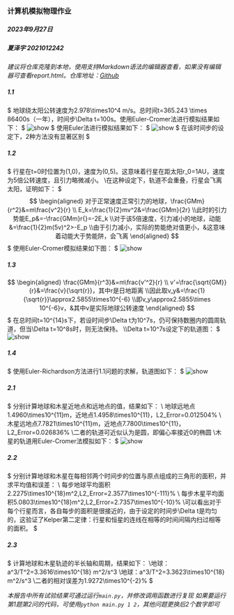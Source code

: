 ### 计算机模拟物理作业
##### 2023年9月27日
##### 夏泽宇 2021012242

*建议将仓库克隆到本地，使用支持Markdown语法的编辑器查看，如果没有编辑器可查看report.html。仓库地址：[Github](https://github.com/Ageha-Xia/simulation)*
##### 1.1 
$
地球绕太阳公转速度为2.978\times10^4 m/s。总时间t=365.243 \times 86400s（一年），时间步\Delta t=100s。使用Euler-Cromer法进行模拟结果如下：
$
<img src="../fig/p1_1_euler_cromer.gif" alt="show" />
$
使用Euler法进行模拟结果如下：
$
<img src="../fig/p1_1_euler.gif" alt="show" />
$
在该时间步的设定下，2种方法没有显著区别
$

##### 1.2
$
行星在t=0时位置为(1,0)，速度为(0,5)。这意味着行星在距太阳r_0=1AU，速度为5倍公转速度，且引力略微减小。
\\在这种设定下，轨道不会重叠，行星会飞离太阳，证明如下：
$
$$
\begin{aligned}
   对于正常速度正常引力的地球，\frac{GMm}{r^2}&=m\frac{v^2}{r}
    \\ E_k=\frac{1}{2}mv^2&=\frac{GMm}{2r}
    \\此时的引力势能E_p&=-\frac{GMm}r{}=-2E_k
    \\对于该5倍速度，引力减小的地球，动能&=\frac{1}{2}m(5v)^2>-E_p
    \\由于引力减小，实际的势能绝对值更小，&这意味着动能大于势能阱，会飞离
\end{aligned}
$$
$
使用Euler-Cromer模拟结果如下图：
$
<img src="../fig/p1_2.gif" alt="show" />

##### 1.3
$$
\begin{aligned}
    \frac{GMm}{r^3}&=m\frac{v'^2}{r}
    \\ v'=\frac{\sqrt{GM}}{r}&=\frac{v}{\sqrt{r}}，其中r是日地距离
    \\因此取v_y&=\frac{1}{\sqrt{r}}\approx2.5855\times10^{-6}
    \\即v_y\approx2.5855\times 10^{-6}v，&其中v是实际地球公转速度
\end{aligned}
$$
$
在总时间t=10^{14}s下，若设时间步\Delta t为10^7s，仍可保持数圈内的圆周轨道，但当\Delta t=10^8s时，则无法保持。
\\\Delta t=10^7s设定下的轨道图：
$
<img src="../fig/p1_3.gif" alt="show" />

##### 1.4
$
使用Euler-Richardson方法进行1.1问题的求解，轨道图如下：
$
<img src="../fig/p1_4.gif" alt="show" />

##### 2.1
$
分别计算地球和木星近地点和远地点的值，结果如下：
\\ 地球远地点1.4960\times10^{11}m，近地点1.4958\times10^{11}，L2\_Error=0.012504\%
\\ 木星远地点7.7821\times10^{11}m，近地点7.7800\times10^{11}，L2\_Error=0.026836\%
\\二者的轨道可近似认为是圆，即偏心率接近0的椭圆
\\木星的轨道用Euler-Cromer法模拟如下：
$
<img src="../fig/p2_1.gif" alt="show" />

##### 2.2
$
分别计算地球和木星在每相邻两个时间步的位置与原点组成的三角形的面积，并求平均值和误差：
\\ 每步地球平均面积2.2275\times10^{18}m^2,L2\_Error=2.3577\times10^{-111}\%
\\ 每步木星平均面积5.0803\times10^{18}m^2,L2\_Error=2.7357\times10^{-10}\%
\\可以看出对于每个行星而言，各自每步的面积是很接近的，由于设定的时间步\Delta t是均匀的，这验证了Kelper第二定律：行星和恒星的连线在相等的时间间隔内扫过相等的面积。
$

##### 2.3
$
计算地球和木星轨迹的半长轴和周期，结果如下：
\\地球：a^3/T^2=3.3616\times10^{18} m^2/s^3
\\地球：a^3/T^2=3.3623\times10^{18} m^2/s^3
\\二者的相对误差为1.9272\times10^{-2}\%
$

*本报告中所有试验结果可通过运行`main.py`，并修改调用函数进行复现*
*如果要运行第1题第2问的代码，可使用`python main.py 1 2`，其他问题更换后2个数字即可*
